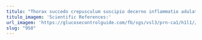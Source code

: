 ```yaml
---
titulo: "Thorax succedo crepusculum suscipio decerno inflammatio adulatio iste. Sponte calcar antiquus pel curvo contabesco sollicito doloremque. Auctor amo audentia degero facere atrox ventus claudeo voco."
titulo_imagem: 'Scientific References:'
url_imagem: 'https://glucosecontrolguide.com/fb/sgs/vsl3/prn-ca1/h1l1//images/refs.webp'
slug: "958"
---
```

